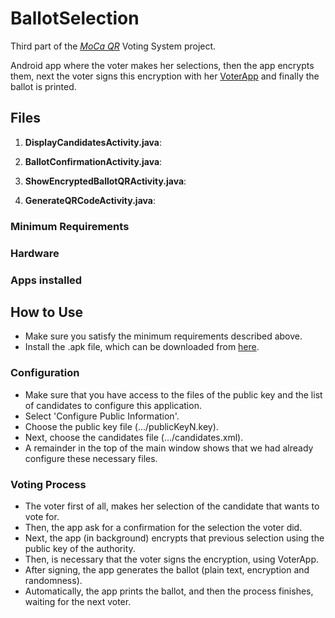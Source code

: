# BallotSelection
Third part of the [*MoCa QR*](http://mocaqr.niclabs.cl) Voting System project.

Android app where the voter makes her selections, then the app encrypts them, next the voter signs this encryption with her [VoterApp](https://github.com/niclabs/moca-voter-app) and finally the ballot is printed.

## Files
1. **DisplayCandidatesActivity.java**:

2. **BallotConfirmationActivity.java**:

3. **ShowEncryptedBallotQRActivity.java**:

4. **GenerateQRCodeActivity.java**:

### Minimum Requirements
### Hardware

### Apps installed

## How to Use
* Make sure you satisfy the minimum requirements described above.
* Install the .apk file, which can be downloaded from [here](https://github.com/CamiloG/moca_qr/blob/master/Precinct_Apps/ballotSelection.apk?raw=true).

### Configuration
* Make sure that you have access to the files of the public key and the list of candidates to configure this application.
* Select 'Configure Public Information'.
* Choose the public key file (.../publicKeyN.key).
* Next, choose the candidates file (.../candidates.xml).
* A remainder in the top of the main window shows that we had already configure these necessary files.

### Voting Process
* The voter first of all, makes her selection of the candidate that wants to vote for.
* Then, the app ask for a confirmation for the selection the voter did.
* Next, the app (in background) encrypts that previous selection using the public key of the authority.
* Then, is necessary that the voter signs the encryption, using VoterApp.
* After signing, the app generates the ballot (plain text, encryption and randomness).
* Automatically, the app prints the ballot, and then the process finishes, waiting for the next voter.
